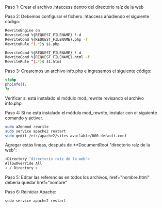 Paso 1: Crear el archivo .htaccess dentro del directorio raíz de la web

Paso 2: Debemos configurar el fichero .htaccess añadiendo el siguiente código:

```bash
RewriteEngine on
RewriteCond %{REQUEST_FILENAME} !-d
RewriteCond %{REQUEST_FILENAME}.php -f
RewriteRule ^(.*)$ $1.php

RewriteCond %{REQUEST_FILENAME} !-d
RewriteCond %{REQUEST_FILENAME}.html -f
RewriteRule ^(.*)$ $1.html
```

Paso 3: Crearemos un archivo info.php e ingresamos el siguiente código:

```php
<?php
phpinfo();
?>
```

Verificar si está instalado el módulo mod_rewrite revisando el archivo info.php

Paso 4: Si no está instalado el módulo mod_rewrite, instalar con el siguiente comando y activar.

```bash
sudo a2enmod rewrite
sudo service apache2 restart
sudo gedit /etc/apache2/sites-available/000-default.conf
```

Agregar estás lineas, después de **DocumentRoot "directorio raíz de la web":

```bash
<Directory "directorio raíz de la web">
AllowOverride All
< / Directory >
```

Paso 5:
Editar las referencias en todos los archivos, href="nombre.html" debería quedar href="nombre"

Paso 6:
Reiniciar Apache:

```bash
sudo service apache2 restart
```
